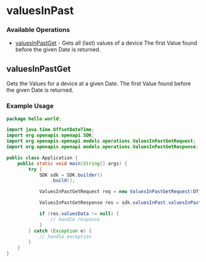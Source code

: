 # valuesInPast

### Available Operations

* [valuesInPastGet](#valuesinpastget) - Gets all (last) values of a device
            The first Value found before the given Date is returned.

## valuesInPastGet

Gets the Values for a device at a given Date. The first Value found before the given Date is returned.

### Example Usage

```java
package hello.world;

import java.time.OffsetDateTime;
import org.openapis.openapi.SDK;
import org.openapis.openapi.models.operations.ValuesInPastGetRequest;
import org.openapis.openapi.models.operations.ValuesInPastGetResponse;

public class Application {
    public static void main(String[] args) {
        try {
            SDK sdk = SDK.builder()
                .build();

            ValuesInPastGetRequest req = new ValuesInPastGetRequest(OffsetDateTime.parse("2022-05-19T10:07:39.882Z"), "incidunt");            

            ValuesInPastGetResponse res = sdk.valuesInPast.valuesInPastGet(req);

            if (res.valuesData != null) {
                // handle response
            }
        } catch (Exception e) {
            // handle exception
        }
    }
}
```
